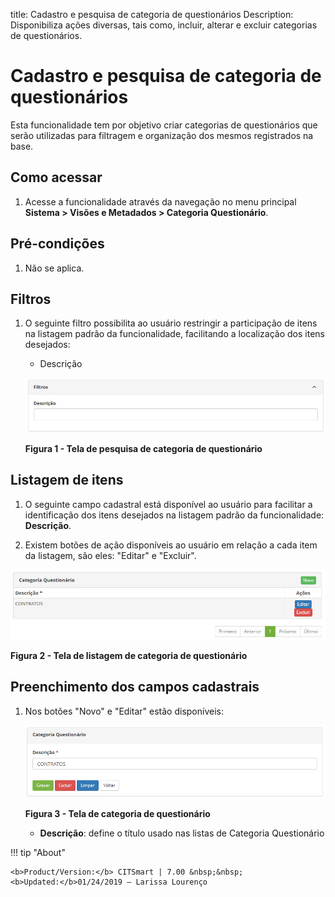 title: Cadastro e pesquisa de categoria de questionários
Description: Disponibiliza ações diversas, tais como, incluir, alterar e excluir categorias de questionários.
# Cadastro e pesquisa de categoria de questionários

Esta funcionalidade tem por objetivo criar categorias de questionários que serão utilizadas para filtragem e organização dos mesmos
registrados na base.  

Como acessar
-------------

1. Acesse a funcionalidade através da navegação no menu principal **Sistema > Visões e Metadados > Categoria Questionário**.

Pré-condições
----------------

1. Não se aplica.
 
Filtros
----------

1. O seguinte filtro possibilita ao usuário restringir a participação de itens na listagem padrão da funcionalidade, facilitando a 
localização dos itens desejados:

    - Descrição
    
    ![Pesquisa](images/cat-quest.img1.jpg)
    
    **Figura 1 - Tela de pesquisa de categoria de questionário**
    
Listagem de itens
-------------------

1. O seguinte campo cadastral está disponível ao usuário para facilitar a identificação dos itens desejados na listagem padrão da
funcionalidade: **Descrição**.

2. Existem botões de ação disponíveis ao usuário em relação a cada item da listagem, são eles: "Editar" e "Excluir".

![Listagem](images/cat-quest.img2.jpg)

**Figura 2 - Tela de listagem de categoria de questionário**

Preenchimento dos campos cadastrais
-------------------------------------

1. Nos botões "Novo" e "Editar" estão disponíveis:

    ![Categoria](images/cat-quest.img3.jpg)
    
    **Figura 3 - Tela de categoria de questionário**
    
    - **Descrição**: define o título usado nas listas de Categoria Questionário
    
!!! tip "About"

    <b>Product/Version:</b> CITSmart | 7.00 &nbsp;&nbsp;
    <b>Updated:</b>01/24/2019 – Larissa Lourenço
